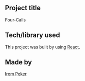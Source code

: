 ## Project title

Four-Calls

## Tech/library used

This project was built by using [React](https://reactjs.org/).

## Made by

[Irem Peker](https://github.com/IremPeker)